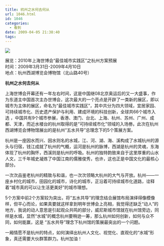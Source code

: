 ```yaml
---
title: 杭州之水何去何从
url: 1046.html
id: 1046
categories:
  - 看到
date: 2009-04-05 21:38:40
tags:
---
```


![](http://photo.guolaijie.com/rooufer/attachments/month_0904/m200947213920.jpg)  
  
展览：2010年上海世博会“最佳城市实践区”之杭州方案预展  
时间：2009年3月31日-2009年4月10日  
地点：杭州西湖博览会博物馆（北山路40号）  
  

**杭州之水何去何从**

  
上海世博会开幕还有一年左右时间，这是中国继08北京奥运后的又一大盛事，作为东道主中国首次主办世博会，这次最大的一个亮点是开辟了一类新的展区，即以城市为主体的展区，命名为“最佳城市实践区”，其中共分为四大领域，宜居家园、可持续城市化、历史遗产保护与利用、建成环境的科技创新，全球共66个城市入选 ，中国共有9个城市参展，香港、澳门、台北、上海、杭州、苏州、广州、成都、天津，而近水楼台的杭州取得的是“可持续城市化”领域的入场劵。此次在杭州西湖博览会博物馆展出的是杭州“五水共导”总理念下的5个策展方案。  
  
杭州是一座因水而兴、因水则名的水城，江、河、湖、海、溪构成了水城杭州的源头与归宿，钱江成就了杭州的气概，运河是杭州的脉博，西湖是杭州的灵魂，东海体现了杭州的胸怀，西溪则是杭州的呼吸。杭州的独特韵致来自于这里厚重的山水人文，三千年城史凝炼了中国江南的儒雅俊秀，也许，这也正是中国文化的最核心部分。  
  
一次次品鉴老杭州的精致与和谐，也一次次领略大杭州的大气与开放。杭州——一座乡村化的城市，田园化的城市，诗化的城市，正沿着可持续城市化道路，诠释着“城市真的可以让生活更美好”的城市理想。  
  
5个方案中前2个方案较为突出，将“五水共导”的理念结合展馆布局演绎得像模像样，但平心而论，如果真要就这样拿到明年世博会上亮相，我觉得还缺乏“动人”的地方，我说的动人意思是引起观众共鸣的部分，威尼斯城市馆就在杭州馆旁边，同样是水城，显然“水城”的概念杭州要稍逊一筹，那么杭州如何创新，如何与众不同，如何能赢，这是 “五水共导”理念下杭州馆的策展最突出的一个问题。  
  
一厢情愿不是杭州的特点，如何演绎出杭州人文化、视觉化、直观化的“水城”形象，真还需要大伙群策群力。杭州加油！